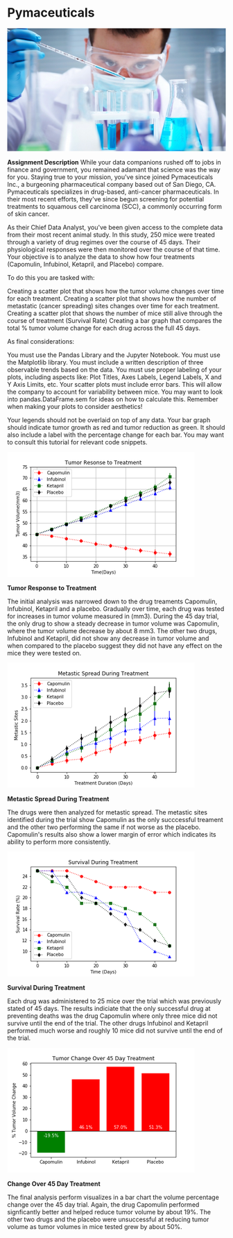 # Pymaceuticals

![alt text](https://github.com/cgrinstead12/Pymaceuticals/blob/master/Images/Laboratory.jpg)

**Assignment Description**
While your data companions rushed off to jobs in finance and government, you remained adamant that science was the way for you. Staying true to your mission, you've since joined Pymaceuticals Inc., a burgeoning pharmaceutical company based out of San Diego, CA. Pymaceuticals specializes in drug-based, anti-cancer pharmaceuticals. In their most recent efforts, they've since begun screening for potential treatments to squamous cell carcinoma (SCC), a commonly occurring form of skin cancer.

As their Chief Data Analyst, you've been given access to the complete data from their most recent animal study. In this study, 250 mice were treated through a variety of drug regimes over the course of 45 days. Their physiological responses were then monitored over the course of that time. Your objective is to analyze the data to show how four treatments (Capomulin, Infubinol, Ketapril, and Placebo) compare.

To do this you are tasked with:


Creating a scatter plot that shows how the tumor volume changes over time for each treatment.
Creating a scatter plot that shows how the number of metastatic (cancer spreading) sites changes over time for each treatment.
Creating a scatter plot that shows the number of mice still alive through the course of treatment (Survival Rate)
Creating a bar graph that compares the total % tumor volume change for each drug across the full 45 days.


As final considerations:


You must use the Pandas Library and the Jupyter Notebook.
You must use the Matplotlib library.
You must include a written description of three observable trends based on the data.
You must use proper labeling of your plots, including aspects like: Plot Titles, Axes Labels, Legend Labels, X and Y Axis Limits, etc.
Your scatter plots must include error bars. This will allow the company to account for variability between mice. You may want to look into pandas.DataFrame.sem for ideas on how to calculate this.
Remember when making your plots to consider aesthetics!


Your legends should not be overlaid on top of any data.
Your bar graph should indicate tumor growth as red and tumor reduction as green.
It should also include a label with the percentage change for each bar. You may want to consult this tutorial for relevant code snippets.

![alt text](https://github.com/cgrinstead12/Pymaceuticals/blob/master/Images/TumorResonsetoTreatment.png)

**Tumor Response to Treatment**

The initial analysis was narrowed down to the drug treaments Capomulin, Infubinol, Ketapril and a placebo. Gradually over time, each drug was tested for increases in tumor volume measured in (mm3). During the 45 day trial, the only drug to show a steady decrease in tumor volume was Capomulin, where the tumor volume decrease by about 8 mm3. The other two drugs, Infubinol and Ketapril, did not show any decrease in tumor volume and when compared to the placebo suggest they did not have any effect on the mice they were tested on.

![alt text](https://github.com/cgrinstead12/Pymaceuticals/blob/master/Images/Metastic%20Spread%20During%20Treatment.png)

**Metastic Spread During Treatment**

The drugs were then analyzed for metastic spread. The metastic sites identified during the trial show Capomulin as the only succcessful treament and the other two performing the same if not worse as the placebo. Capomulin's results also show a lower margin of error which indicates its ability to perform more consistently. 

![alt text](https://github.com/cgrinstead12/Pymaceuticals/blob/master/Images/Survival%20During%20Treatment.png)

**Survival During Treatment**

Each drug was administered to 25 mice over the trial which was previously stated of 45 days. The results indiciate that the only successful drug at preventing deaths was the drug Capomulin where only three mice did not survive until the end of the trial. The other drugs Infubinol and Ketapril performed much worse and roughly 10 mice did not survive until the end of the trial. 

![alt text](https://github.com/cgrinstead12/Pymaceuticals/blob/master/Images/Tumor%20Change%20Over%2045%20Day%20Treatment.png)

**Change Over 45 Day Treatment**

The final analysis perform visualizes in a bar chart the volume percentage change over the 45 day trial. Again, the drug Capomulin performed signficantly better and helped reduce tumor volume by about 19%. The other two drugs and the placebo were unsuccessful at reducing tumor volume as tumor volumes in mice tested grew by about 50%. 

